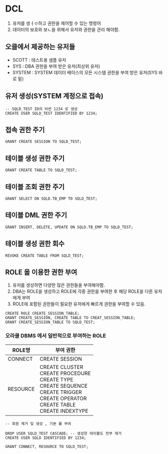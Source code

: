 # DCL
1. 유저를 생ㅓㅇ하고 권한을 제어할 수 있는 명령어
2. 데이터의 보호와 보ㄴ을 위해서 유저와 권한을 관리 해야함.

## 오클에서 제공하는 유저들
* SCOTT : 테스트용 샘플 유저
* SYS : DBA 권한을 부여 받은 유저(최상위 유저)
* SYSTEM : SYSTEM 데이터 베이스의 모든 시스템 권한을 부여 받은 유저(SYS 바로 밑)

## 유저 생성(SYSTEM 계정으로 접속)
```
-- SQLD_TEST ID의 비번 1234 로 생성
CREATE USER SQLD_TEST IDENTIFIED BY 1234;
```

## 접속 권한 주기
```
GRANT CREATE SESSION TO SQLD_TEST;
```

## 테이블 생성 권한 주기
```
GRANT CREATE TABLE TO SQLD_TEST;
```

## 테이블 조회 권한 주기
```
GRANT SELECT ON SQLD.TB_EMP TO SQLD_TEST;
```

## 테이블 DML 권한 주기
```
GRANT INSERT, DELETE, UPDATE ON SQLD.TB_EMP TO SQLD_TEST;
```

## 테이블 생성 권한 회수
```
REVOKE CREATE TABLE FROM SQLD_TEST;
```

## ROLE 을 이용한 권한 부여
1. 유저를 생성하면 다양한 많은 권한들을 부여해야함.
2. DBA는 ROLE을 생성하고 ROLE에 각종 권한을 부여한 후 해당 ROLE을 다른 유저에게 부여
3. ROLE에 포함된 권한들이 필요한 유저에게 빠르게 권한을 부여할 수 있음.

```
CREATE ROLE CREATE_SESSION_TABLE;
GRANT CREATE_SESSION, CREATE TABLE TO CREAT_SESSION_TABLE;
GRANT CREATE_SESSION_TABLE TO SQLD_TEST;
```

### 오라클 DBMS 에서 일반적으로 부여하는 ROLE
ROLE명|부여 권한
---|---
CONNECT|CREATE SESSION
RESOURCE|CREATE CLUSTER<br>CREATE PROCEDURE<br>CREATE TYPE<br>CREATE SEQUENCE<br>CREATE TRIGGER<br>CREATE OPERATOR<br>CREATE TABLE<br>CREATE INDEXTYPE

```
-- 회원 제거 및 생성 , 기본 룰 부여

DROP USER SQLD_TEST CASCADE; -- 생성한 테이블도 전부 제거
CREATE USER SQLD IDENTIFIED BY 1234;

GRANT CONNECT, RESOURCE TO SQLD_TEST;
```